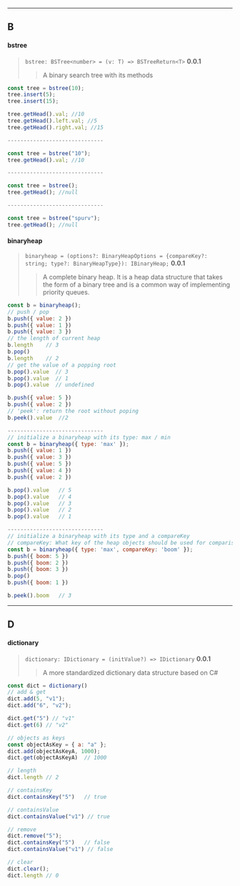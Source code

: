 <!--
 * @Date: 2020-06-30 01:45:54
 * @LastEditors: Conghao Cai🔧
 * @LastEditTime: 2020-07-06 23:36:52
 * @FilePath: /spurv/ifoo/docs/api/api-data.md
--> 
----
## B
#### bstree
> `bstree: BSTree<number> = (v: T) => BSTreeReturn<T>` **0.0.1**
>> A binary search tree with its methods
```js
const tree = bstree(10);
tree.insert(5);
tree.insert(15);

tree.getHead().val; //10
tree.getHead().left.val; //5
tree.getHead().right.val; //15

------------------------------

const tree = bstree("10");
tree.getHead().val; //10

------------------------------

const tree = bstree();
tree.getHead(); //null

------------------------------

const tree = bstree("spurv");
tree.getHead(); //null

```
#### binaryheap
> `binaryheap = (options?: BinaryHeapOptions = {compareKey?: string; type?: BinaryHeapType}): IBinaryHeap;` **0.0.1**
>> A complete binary heap. It is a heap data structure that takes the form of a binary tree and is a common way of implementing priority queues.
```js
const b = binaryheap();
// push / pop
b.push({ value: 2 })
b.push({ value: 1 })
b.push({ value: 3 })
// the length of current heap
b.length    // 3
b.pop()
b.length    // 2
// get the value of a popping root
b.pop().value  // 3
b.pop().value  // 1
b.pop().value  // undefined

b.push({ value: 5 })
b.push({ value: 2 })
// 'peek': return the root without poping
b.peek().value  //2

------------------------------
// initialize a binaryheap with its type: max / min
const b = binaryheap({ type: 'max' });
b.push({ value: 1 })
b.push({ value: 3 })
b.push({ value: 5 })
b.push({ value: 4 })
b.push({ value: 2 })

b.pop().value   // 5
b.pop().value   // 4
b.pop().value   // 3
b.pop().value   // 2
b.pop().value   // 1

------------------------------
// initialize a binaryheap with its type and a compareKey
// compareKey: What key of the heap objects should be used for comparison. Default: 'value'
const b = binaryheap({ type: 'max', compareKey: 'boom' });
b.push({ boom: 5 })
b.push({ boom: 2 })
b.push({ boom: 3 })
b.pop()
b.push({ boom: 1 })

b.peek().boom   // 3
```

----
## D
#### dictionary
> `dictionary: IDictionary = (initValue?) => IDictionary` **0.0.1**
>> A more standardized dictionary data structure based on C#
```js
const dict = dictionary()
// add & get
dict.add(5, "v1");
dict.add("6", "v2");

dict.get("5") // "v1"
dict.get(6) // "v2"

// objects as keys
const objectAsKey = { a: "a" };
dict.add(objectAsKeyA, 1000);
dict.get(objectAsKeyA)  // 1000

// length
dict.length // 2

// containsKey
dict.containsKey("5")   // true

// containsValue
dict.containsValue("v1") // true

// remove
dict.remove("5");
dict.containsKey("5")   // false
dict.containsValue("v1") // false

// clear
dict.clear();
dict.length // 0
```